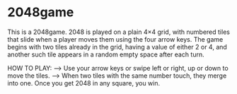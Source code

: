 # 2048game
This is a 2048game.
2048 is played on a plain 4×4 grid, with numbered tiles that slide when a player moves them using the four arrow keys.
The game begins with two tiles already in the grid, having a value of either 2 or 4, and another such tile appears in a random empty space after each turn.

HOW TO PLAY: 
--> Use your arrow keys or swipe left or right, up or down to move the tiles. 
--> When two tiles with the same number touch, they merge into one. Once you get 2048 in any square, you win.
